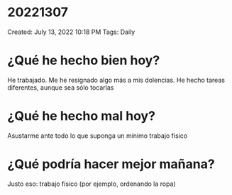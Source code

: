 # 20221307

Created: July 13, 2022 10:18 PM
Tags: Daily

# ¿Qué he hecho bien hoy?

He trabajado. Me he resignado algo más a mis dolencias. He hecho tareas diferentes, aunque sea sólo tocarlas

# ¿Qué he hecho mal hoy?

Asustarme ante todo lo que suponga un mínimo trabajo físico

# ¿Qué podría hacer mejor mañana?

Justo eso: trabajo físico (por ejemplo, ordenando la ropa)